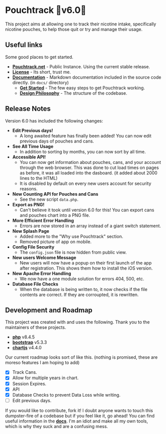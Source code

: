 # Pouchtrack 🎉v6.0🎉

This project aims at allowing one to track their nicotine intake, specifically nicotine pouches, to help those quit or try and manage their usage.

## Useful links

Some good places to get started.

- **<a href="https://pouchtrack.net">Pouchtrack.net</a>** - Public Instance. Using the current stable release.
- **<a href="LICENSE.md">License</a>** - Its short, trust me.
- **<a href="docs/index.md">Documentation</a>** - Markdown documentation included in the source code directly. (in `docs/` directory)
  - **<a href="docs/guides/getting-started.md">Get Started</a>** - The few easy steps to get Pouchtrack working.
  - **<a href="docs/guides/design-philosophy.md">Design Philosophy</a>** - The structure of the codebase.

## Release Notes

Version 6.0 has included the following changes:

- **Edit Previous days!**
  - A long awaited feature has finally been added! You can now edit previous days of pouches and cans.
- **See All Time Usage**
  - In addition to sorting by months, you can now sort by all time.
- **Accessible API!**
  - You can now get information about pouches, cans, and your account through the web browser. This was done to cut load times on pages as before, it was all loaded into the dasboard. (it added about 2000 lines to the HTML)
  - It is disabled by default on every new users account for security reasons.
- **New Counting API for Pouches and Cans**
  - See the new script `data.php`.
- **Export as PNG!**
  - Can't believe it took until version 6.0 for this! You can export cans and pouches chart into a PNG file.
- **More Efficient Error Handling**
  - Errors are now stored in an array instead of a giant switch statement.
- **New Splash Page**
  - Added more to the "Why use Pouchtrack" section.
  - Removed picture of app on mobile.
- **Config File Security**
  - The `config.json` file is now hidden from public view.
- **New users Welcome Message**
  - New users will now have a popup on their first launch of the app after registration. This shows them how to install the iOS version.
- **New Apache Error Handling**
  - We now have a one module solution for errors 404, 500, etc.
- **Database File Checks**
  - When the database is being written to, it now checks if the file contents are correct. If they are corroupted, it is rewritten.

## Development and Roadmap

This project was created with and uses the following. Thank you to the maintainers of these projects.

- **<a href="https://www.php.net">php</a>** v8.4.5
- **<a href="https://www.getbootstrap.com">bootstrap</a>** v5.3.3
- **<a href="https://www.chartjs.org">chartjs</a>** v4.4.0

Our current roadmap looks sort of like this. (nothing is promised, these are moreso features I am hoping to add)

- [x] Track Cans.
- [x] Allow for multiple years in chart.
- [x] Session Expires.
- [x] API
- [x] Database Checks to prevent Data Loss while writing.
- [ ] Edit previous days.

If you would like to contribute, fork it! I doubt anyone wants to touch this dumpster-fire of a codebase but if you feel like it, go ahead!
You can find useful information in the **[docs](docs/index.md)**. I'm an idiot and make all my own tools, which is why they suck and are a confusing mess.
